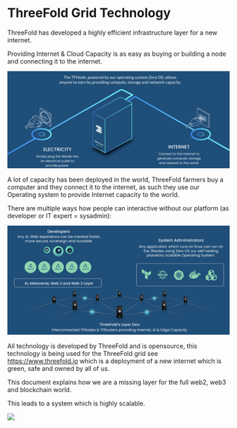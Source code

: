 
#  ThreeFold Grid Technology


ThreeFold has developed a highly efficient infrastructure layer for a new internet.

Providing Internet & Cloud Capacity is as easy as buying or building a node and connecting it to the internet.

![](3node_simple.png)

A lot of capacity has been deployed in the world, ThreeFold farmers buy a computer and they connect it to the internet, as such they use our Operating system to provide Internet capacity to the world.


There are multiple ways how people can interactive without our platform (as developer or IT expert = sysadmin):

![](img/architecture_usage.png)  

All technology is developed by ThreeFold and is opensource, this technology is being used for the ThreeFold grid see https://www.threefold.io which is a deployment of a new internet which is green, safe and owned by all of us.

This document explains how we are a missing layer for the full web2, web3 and blockchain world.

This leads to a system which is highly scalable.

![](img/web_remade.png)  






